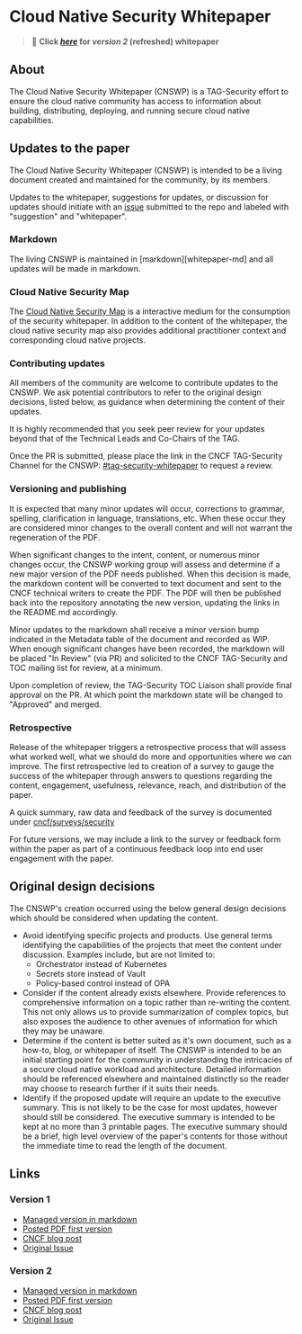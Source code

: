 # Cloud Native Security Whitepaper

> :sunflower: **Click
> _[here](v2/CNCF_cloud-native-security-whitepaper-May2022-v2.pdf)_ for
> _version 2_ (refreshed) whitepaper**

## About

The Cloud Native Security Whitepaper (CNSWP) is a TAG-Security effort to ensure
the cloud native community has access to information about building,
distributing, deploying, and running secure cloud native capabilities.

## Updates to the paper

The Cloud Native Security Whitepaper (CNSWP) is intended to be a living document
created and maintained for the community, by its members.

Updates to the whitepaper, suggestions for updates, or discussion for updates
should initiate with an [issue](https://github.com/cncf/tag-security/issues)
submitted to the repo and labeled with "suggestion" and "whitepaper".

### Markdown

The living CNSWP is maintained in [markdown][whitepaper-md] and all updates will
be made in markdown.

### Cloud Native Security Map

The [Cloud Native Security Map](cnsmap/README.md) is a interactive medium for
the consumption of the security whitepaper. In addition to the content of the
whitepaper, the cloud native security map also provides additional practitioner
context and corresponding cloud native projects.

### Contributing updates

All members of the community are welcome to contribute updates to the CNSWP. We
ask potential contributors to refer to the original design decisions, listed
below, as guidance when determining the content of their updates.

It is highly recommended that you seek peer review for your updates beyond that
of the Technical Leads and Co-Chairs of the TAG.

Once the PR is submitted, please place the link in the CNCF TAG-Security Channel
for the CNSWP:
[#tag-security-whitepaper](https://cloud-native.slack.com/archives/C017K5AN70T)
to request a review.

### Versioning and publishing

It is expected that many minor updates will occur, corrections to grammar,
spelling, clarification in language, translations, etc.  When these occur they
are considered minor changes to the overall content and will not warrant the
regeneration of the PDF.

When significant changes to the intent, content, or numerous minor changes
occur, the CNSWP working group will assess and determine if a new major version
of the PDF needs published.  When this decision is made, the markdown content
will be converted to text document and sent to the CNCF technical writers to
create the PDF.  The PDF will then be published back into the repository
annotating the new version, updating the links in the README.md accordingly.

Minor updates to the markdown shall receive a minor version bump indicated in
the Metadata table of the document and recorded as WIP.  When enough significant
changes have been recorded, the markdown will be placed "In Review" (via PR) and
solicited to the CNCF TAG-Security and TOC mailing list for review, at a
minimum.

Upon completion of review, the TAG-Security TOC Liaison shall provide final
approval on the PR.  At which point the markdown state will be changed to
"Approved" and merged.

### Retrospective

Release of the whitepaper triggers a retrospective process that will assess
what worked well, what we should do more and opportunities where we
can improve.  The first retrospective led to creation of a survey to gauge
the success of the whitepaper through answers to questions regarding the
content, engagement, usefulness, relevance, reach, and distribution of the paper.

A quick summary, raw data and feedback of the survey is documented under
[cncf/surveys/security](https://github.com/cncf/surveys/blob/master/security/README.md)

For future versions, we may include a link to the survey or feedback form
within the paper as part of a continuous feedback loop into end user
engagement with the paper.

## Original design decisions

The CNSWP's creation occurred using the below general design decisions which
should be considered when updating the content.

* Avoid identifying specific projects and products.  Use general terms
  identifying the capabilities of the projects that meet the content under
  discussion.  Examples include, but are not limited to:
  * Orchestrator instead of Kubernetes
  * Secrets store instead of Vault
  * Policy-based control instead of OPA
* Consider if the content already exists elsewhere.  Provide references to
  comprehensive information on a topic rather than re-writing the content.  This
  not only allows us to provide summarization of complex topics, but also
  exposes the audience to other avenues of information for which they may be
  unaware.
* Determine if the content is better suited as it's own document, such as a
  how-to, blog, or whitepaper of itself.  The CNSWP is intended to be an initial
  starting point for the community in understanding the intricacies of a secure
  cloud native workload and architecture.  Detailed information should be
  referenced elsewhere and maintained distinctly so the reader may choose to
  research further if it suits their needs.
* Identify if the proposed update will require an update to the executive
  summary.  This is not likely to be the case for most updates, however should
  still be considered.  The executive summary is intended to be kept at no more
  than 3 printable pages.  The executive summary should be a brief, high level
  overview of the paper's contents for those without the immediate time to read
  the length of the document.

## Links

### Version 1

* [Managed version in markdown][whitepaper-v1-md]
* [Posted PDF first version][whitepaper-pdf-v1]
* [CNCF blog post][v1-blog-post]
* [Original Issue](https://github.com/cncf/tag-security/issues/138)

[whitepaper-v1-md]:
https://github.com/cncf/tag-security/blob/main/security-whitepaper/v1/cloud-native-security-whitepaper.md
[whitepaper-pdf-v1]:
https://github.com/cncf/tag-security/blob/main/security-whitepaper/v1/CNCF_cloud-native-security-whitepaper-Nov2020.pdf
[v1-blog-post]:
https://www.cncf.io/blog/2020/11/18/announcing-the-cloud-native-security-white-paper/

### Version 2

* [Managed version in markdown][whitepaper-v2-md]
* [Posted PDF first version][whitepaper-pdf-v2]
* [CNCF blog post][v2-blog-post]
* [Original Issue](https://github.com/cncf/tag-security/issues/747)

[whitepaper-v2-md]:
https://github.com/cncf/tag-security/blob/main/security-whitepaper/v2/cloud-native-security-whitepaper.md
[whitepaper-pdf-v2]:
https://github.com/cncf/tag-security/blob/main/security-whitepaper/v2/CNCF_cloud-native-security-whitepaper-May2022-v2.pdf
[v2-blog-post]:
https://www.cncf.io/blog/2022/05/18/announcing-the-refreshed-cloud-native-security-whitepaper
